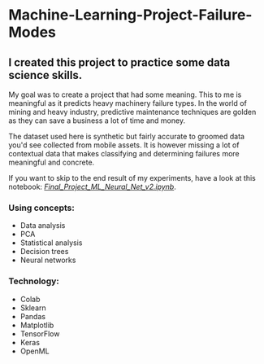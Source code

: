 # Machine-Learning-Project-Failure-Modes

## I created this project to practice some data science skills.

My goal was to create a project that had some meaning. This to me is meaningful as it predicts heavy machinery failure types. In the world of mining and heavy industry, predictive maintenance techniques are golden as they can save a business a lot of time and money.

The dataset used here is synthetic but fairly accurate to groomed data you'd see collected from mobile assets. It is however missing a lot of contextual data that makes classifying and determining failures more meaningful and concrete.

If you want to skip to the end result of my experiments, have a look at this notebook: *[Final_Project_ML_Neural_Net_v2.ipynb](https://colab.research.google.com/drive/1pL7XuuSp-8h4pwm9bQsfBjiHVw-m7skT?usp=sharing)*.

### Using concepts:

- Data analysis
- PCA
- Statistical analysis
- Decision trees
- Neural networks

### Technology:

- Colab
- Sklearn
- Pandas
- Matplotlib
- TensorFlow
- Keras
- OpenML
